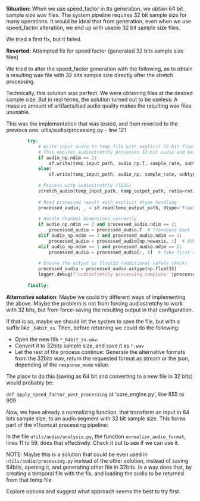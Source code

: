 **Situation:** When we use speed_factor in tts generation, we obtain 64 bit sample size wav files. The system pipeline requires 32 bit sample size for many operations. It would be ideal that from generation, even when we use speed_factor alteration, we end up with usable 32 bit sample size files.

We tried a first fix, but it failed.

**Reverted:** Attempted fix for speed factor (generated 32 bits sample size files)

We tried to alter the speed_factor generation with the following, as to obtain a resulting wav file with 32 bits sample size directly after the stretch processing.

Technically, this solution was perfect. We were obtaining files at the desired sample size. But in real terms, the solution turned out to be useless: A massive amount of artifacts/bad audio quality makes the resulting wav files unusable.


This was the implementation that was tested, and then reverted to the previous one.
utils/audio/processing.py - line 121

```python
        try:
            # Write input audio to temp file with explicit 32-bit float format
            # This ensures audiostretchy processes 32-bit audio and maintains consistency
            if audio_np.ndim == 2:
                sf.write(temp_input_path, audio_np.T, sample_rate, subtype='FLOAT')  # Transpose for soundfile, 32-bit float
            else:
                sf.write(temp_input_path, audio_np, sample_rate, subtype='FLOAT')  # 32-bit float
            
            # Process with audiostretchy (TDHS)
            stretch_audio(temp_input_path, temp_output_path, ratio=ratio)
            
            # Read processed result with explicit dtype handling
            processed_audio, _ = sf.read(temp_output_path, dtype='float32')
            
            # Handle channel dimensions correctly
            if audio_np.ndim == 2 and processed_audio.ndim == 2:
                processed_audio = processed_audio.T  # Transpose back
            elif audio_np.ndim == 2 and processed_audio.ndim == 1:
                processed_audio = processed_audio[np.newaxis, :]  # Add channel dimension
            elif audio_np.ndim == 1 and processed_audio.ndim == 2:
                processed_audio = processed_audio[:, 0]  # Take first channel
            
            # Ensure the output is float32 (additional safety check)
            processed_audio = processed_audio.astype(np.float32)
            logger.debug(f"audiostretchy processing complete: {processed_audio.dtype}, shape: {processed_audio.shape}")
            
        finally:
```

**Alternative solution**: Maybe we could try different ways of implementing the above. Maybe the problem is not from forcing audiostretchy to work with 32 bits, but from force-saving the resulting output in that configuration.

If that is so, maybe we should let the system to save the file, but with a suffix like `_64bit_ss`. Then, before returning we could do the following:

- Open the new file `*_64bit_ss.wav`.
- Convert it to 32bits sample size, and save it as `*.wav`
- Let the rest of the process continue: Generate the alternative formats from the 32bits wav, return the requested format as stream or the json, depending of the `response_mode` value.

The place to do this (saving as 64 bit and converting to a new file in 32 bits) would probably be:

`def apply_speed_factor_post_processing` at 'core_engine.py', line 855 to 909

Now, we have already a normalizing function, that transform an input in 64 bits sample size, to an audio segment with 32 bit sample size. This forms part of the v1/concat processing pipeline:

In the file `utils/audio/analysis.py`, the function `normalize_audio_format`, lines 11 to 59, does that effectively. Check it out to see if we can use it.

NOTE: Maybe this is a solution that could be even used in `utils/audio/processing.py` instead of the other solution, instead of saving 64bits, opening it, and generating other file in 32bits. In a way does that, by creating a temporal file with the fix, and loading the audio to be returned from that temp file.

Explore options and suggest what approach seems the best to try first.
